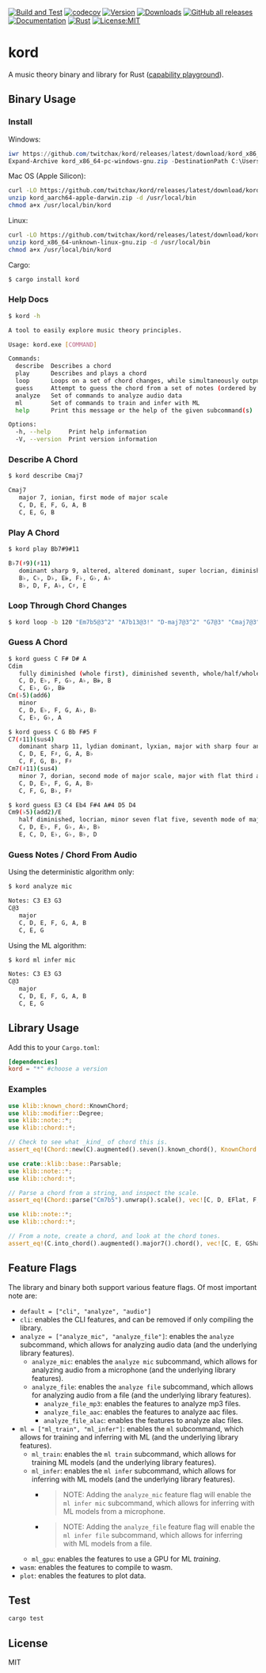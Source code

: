 [![Build and Test](https://github.com/twitchax/kord/actions/workflows/build.yml/badge.svg)](https://github.com/twitchax/kord/actions/workflows/build.yml)
[![codecov](https://codecov.io/gh/twitchax/kord/branch/main/graph/badge.svg?token=35MZN0YFZF)](https://codecov.io/gh/twitchax/kord)
[![Version](https://img.shields.io/crates/v/kord.svg)](https://crates.io/crates/kord)
[![Downloads](https://img.shields.io/crates/d/kord.svg)](https://crates.io/crates/kord)
[![GitHub all releases](https://img.shields.io/github/downloads/twitchax/kord/total?label=binary)](https://github.com/twitchax/kord/releases)
[![Documentation](https://docs.rs/kord/badge.svg)](https://docs.rs/kord)
[![Rust](https://img.shields.io/badge/rust-nightly-blue.svg?maxAge=3600)](https://github.com/twitchax/kord)
[![License:MIT](https://img.shields.io/badge/License-MIT-yellow.svg)](https://opensource.org/licenses/MIT)

# kord

A music theory binary and library for Rust ([capability playground](https://kord.twitchax.com/)).

## Binary Usage

### Install

Windows:

```powershell
iwr https://github.com/twitchax/kord/releases/latest/download/kord_x86_64-pc-windows-gnu.zip
Expand-Archive kord_x86_64-pc-windows-gnu.zip -DestinationPath C:\Users\%USERNAME%\AppData\Local\Programs\kord
```

Mac OS (Apple Silicon):

```bash
curl -LO https://github.com/twitchax/kord/releases/latest/download/kord_aarch64-apple-darwin.zip
unzip kord_aarch64-apple-darwin.zip -d /usr/local/bin
chmod a+x /usr/local/bin/kord
```

Linux:

```bash
curl -LO https://github.com/twitchax/kord/releases/latest/download/kord_x86_64-unknown-linux-gnu.zip
unzip kord_x86_64-unknown-linux-gnu.zip -d /usr/local/bin
chmod a+x /usr/local/bin/kord
```

Cargo:

```bash
$ cargo install kord
```

### Help Docs

```bash
$ kord -h

A tool to easily explore music theory principles.

Usage: kord.exe [COMMAND]

Commands:
  describe  Describes a chord
  play      Describes and plays a chord
  loop      Loops on a set of chord changes, while simultaneously outputting the descriptions
  guess     Attempt to guess the chord from a set of notes (ordered by simplicity)
  analyze   Set of commands to analyze audio data
  ml        Set of commands to train and infer with ML
  help      Print this message or the help of the given subcommand(s)

Options:
  -h, --help     Print help information
  -V, --version  Print version information
```

### Describe A Chord

```bash
$ kord describe Cmaj7

Cmaj7
   major 7, ionian, first mode of major scale
   C, D, E, F, G, A, B
   C, E, G, B
```

### Play A Chord

```bash
$ kord play Bb7#9#11

B♭7(♯9)(♯11)
   dominant sharp 9, altered, altered dominant, super locrian, diminished whole tone, seventh mode of a melodic minor scale, melodic minor up a half step
   B♭, C♭, D♭, E𝄫, F♭, G♭, A♭
   B♭, D, F, A♭, C♯, E
```

### Loop Through Chord Changes

```bash
$ kord loop -b 120 "Em7b5@3^2" "A7b13@3!" "D-maj7@3^2" "G7@3" "Cmaj7@3^2"
```

### Guess A Chord

```bash
$ kord guess C F# D# A
Cdim
   fully diminished (whole first), diminished seventh, whole/half/whole diminished
   C, D, E♭, F, G♭, A♭, B𝄫, B
   C, E♭, G♭, B𝄫
Cm(♭5)(add6)
   minor
   C, D, E♭, F, G, A♭, B♭
   C, E♭, G♭, A
```

```bash
$ kord guess C G Bb F#5 F
C7(♯11)(sus4)
   dominant sharp 11, lydian dominant, lyxian, major with sharp four and flat seven
   C, D, E, F♯, G, A, B♭
   C, F, G, B♭, F♯
Cm7(♯11)(sus4)
   minor 7, dorian, second mode of major scale, major with flat third and flat seven
   C, D, E♭, F, G, A, B♭
   C, F, G, B♭, F♯
```

```bash
$ kord guess E3 C4 Eb4 F#4 A#4 D5 D4
Cm9(♭5)(add2)/E
   half diminished, locrian, minor seven flat five, seventh mode of major scale, major scale starting one half step up
   C, D, E♭, F, G♭, A♭, B♭
   E, C, D, E♭, G♭, B♭, D
```

### Guess Notes / Chord From Audio

Using the deterministic algorithm only:

```bash
$ kord analyze mic

Notes: C3 E3 G3
C@3
   major
   C, D, E, F, G, A, B
   C, E, G
```

Using the ML algorithm:

```bash
$ kord ml infer mic

Notes: C3 E3 G3
C@3
   major
   C, D, E, F, G, A, B
   C, E, G
```

## Library Usage

Add this to your `Cargo.toml`:

```toml
[dependencies]
kord = "*" #choose a version
```

### Examples

```rust
use klib::known_chord::KnownChord;
use klib::modifier::Degree;
use klib::note::*;
use klib::chord::*;

// Check to see what _kind_ of chord this is.
assert_eq!(Chord::new(C).augmented().seven().known_chord(), KnownChord::AugmentedDominant(Degree::Seven));
```

```rust
use crate::klib::base::Parsable;
use klib::note::*;
use klib::chord::*;

// Parse a chord from a string, and inspect the scale.
assert_eq!(Chord::parse("Cm7b5").unwrap().scale(), vec![C, D, EFlat, F, GFlat, AFlat, BFlat]);
```

```rust
use klib::note::*;
use klib::chord::*;

// From a note, create a chord, and look at the chord tones.
assert_eq!(C.into_chord().augmented().major7().chord(), vec![C, E, GSharp, B]);
```

## Feature Flags

The library and binary both support various feature flags.  Of most important note are:
* `default = ["cli", "analyze", "audio"]`
* `cli`: enables the CLI features, and can be removed if only compiling the library.
* `analyze = ["analyze_mic", "analyze_file"]`: enables the `analyze` subcommand, which allows for analyzing audio data (and the underlying library features).
  * `analyze_mic`: enables the `analyze mic` subcommand, which allows for analyzing audio from a microphone (and the underlying library features).
  * `analyze_file`: enables the `analyze file` subcommand, which allows for analyzing audio from a file (and the underlying library features).
    * `analyze_file_mp3`: enables the features to analyze mp3 files.
    * `analyze_file_aac`: enables the features to analyze aac files.
    * `analyze_file_alac`: enables the features to analyze alac files.
* `ml = ["ml_train", "ml_infer"]`: enables the `ml` subcommand, which allows for training and inferring with ML (and the underlying library features).
  * `ml_train`: enables the `ml train` subcommand, which allows for training ML models (and the underlying library features).
  * `ml_infer`: enables the `ml infer` subcommand, which allows for inferring with ML models (and the underlying library features).
    * > NOTE: Adding the `analyze_mic` feature flag will enable the `ml infer mic` subcommand, which allows for inferring with ML models from a microphone.
    * > NOTE: Adding the `analyze_file` feature flag will enable the `ml infer file` subcommand, which allows for inferring with ML models from a file.
  * `ml_gpu`: enables the features to use a GPU for ML _training_.
* `wasm`: enables the features to compile to wasm.
* `plot`: enables the features to plot data.

## Test

```bash
cargo test
```

## License

MIT